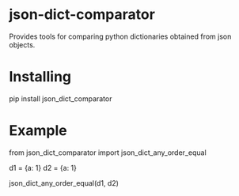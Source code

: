 # json-dict-comparator
Provides tools for comparing python dictionaries obtained from json objects.

# Installing
pip install json_dict_comparator

# Example
from json_dict_comparator import json_dict_any_order_equal

d1 = {a: 1}
d2 = {a: 1}

json_dict_any_order_equal(d1, d2)
